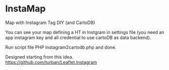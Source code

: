 # InstaMap
Map with Instagram Tag DIY (and CartoDB)

You can see your map defining a HT in Instgram in settings file (you need an app instagram key and all credential to use cartoDB as data backend). 

Run script file PHP instagram2cartodb.php and done.

Designed starting from this idea. 
https://github.com/turban/Leaflet.Instagram
